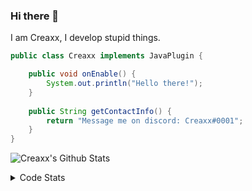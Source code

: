 ### Hi there 👋

I am Creaxx, I develop stupid things. 

```java
public class Creaxx implements JavaPlugin {

    public void onEnable() {
        System.out.println("Hello there!");
    }
    
    public String getContactInfo() {
        return "Message me on discord: Creaxx#0001";
    }
}
```

![Creaxx's Github Stats](https://github-readme-stats.vercel.app/api?username=CreaxxOG&show_icons=true&theme=dark&count_private=true)

<details>
  <summary>Code Stats</summary>

<!--START_SECTION:waka-->
![Code Time](http://img.shields.io/badge/Code%20Time-1%2C342%20hrs-blue)

![Lines of code](https://img.shields.io/badge/From%20Hello%20World%20I%27ve%20Written-591.9%20thousand%20lines%20of%20code-blue)

**🐱 My GitHub Data** 

> 📦 66.4 kB Used in GitHub's Storage 
 > 
> 🏆 1,880 Contributions in the Year 2023
 > 
> 🚫 Not Opted to Hire
 > 
> 📜 4 Public Repositories 
 > 
> 🔑 2 Private Repositories 
 > 
**I'm a Night 🦉** 

```text
🌞 Morning                302 commits         ██░░░░░░░░░░░░░░░░░░░░░░░   07.01 % 
🌆 Daytime                1836 commits        ███████████░░░░░░░░░░░░░░   42.63 % 
🌃 Evening                2108 commits        ████████████░░░░░░░░░░░░░   48.94 % 
🌙 Night                  61 commits          ░░░░░░░░░░░░░░░░░░░░░░░░░   01.42 % 
```
📅 **I'm Most Productive on Saturday** 

```text
Monday                   518 commits         ███░░░░░░░░░░░░░░░░░░░░░░   12.03 % 
Tuesday                  603 commits         ████░░░░░░░░░░░░░░░░░░░░░   14.00 % 
Wednesday                619 commits         ████░░░░░░░░░░░░░░░░░░░░░   14.37 % 
Thursday                 673 commits         ████░░░░░░░░░░░░░░░░░░░░░   15.63 % 
Friday                   409 commits         ██░░░░░░░░░░░░░░░░░░░░░░░   09.50 % 
Saturday                 772 commits         ████░░░░░░░░░░░░░░░░░░░░░   17.92 % 
Sunday                   713 commits         ████░░░░░░░░░░░░░░░░░░░░░   16.55 % 
```


📊 **This Week I Spent My Time On** 

```text
💬 Programming Languages: 
Java                     17 hrs 21 mins      ████████████████████████░   94.50 % 
XML                      42 mins             █░░░░░░░░░░░░░░░░░░░░░░░░   03.86 % 
YAML                     6 mins              ░░░░░░░░░░░░░░░░░░░░░░░░░   00.58 % 
Kotlin                   6 mins              ░░░░░░░░░░░░░░░░░░░░░░░░░   00.56 % 
IDEA_MODULE              2 mins              ░░░░░░░░░░░░░░░░░░░░░░░░░   00.25 % 

🔥 Editors: 
IntelliJ                 18 hrs 22 mins      █████████████████████████   100.00 % 
```

**I Mostly Code in Java** 

```text
Java                     56 repos            ███████████████████░░░░░░   76.71 % 
Kotlin                   10 repos            ███░░░░░░░░░░░░░░░░░░░░░░   13.70 % 
CSS                      2 repos             █░░░░░░░░░░░░░░░░░░░░░░░░   02.74 % 
EJS                      1 repo              ░░░░░░░░░░░░░░░░░░░░░░░░░   01.37 % 
JavaScript               1 repo              ░░░░░░░░░░░░░░░░░░░░░░░░░   01.37 % 
```




 Last Updated on 17/06/2023 01:40:07 UTC
<!--END_SECTION:waka-->
</details>
